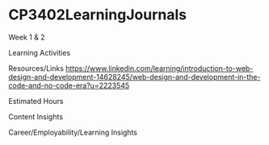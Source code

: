 # CP3402LearningJournals
Week 1 & 2


Learning Activities


Resources/Links
https://www.linkedin.com/learning/introduction-to-web-design-and-development-14628245/web-design-and-development-in-the-code-and-no-code-era?u=2223545


Estimated Hours


Content Insights


Career/Employability/Learning Insights
